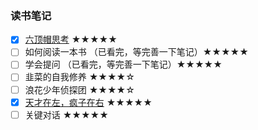 ### 读书笔记

+ [X] [六顶帽思考](https://github.com/yuji8023/book/issues/1#issue-626493443) ★★★★★
+ [ ] 如何阅读一本书 （已看完，等完善一下笔记）★★★★★
+ [ ] 学会提问 （已看完，等完善一下笔记）★★★★★
+ [ ] 韭菜的自我修养 ★★★★☆
+ [ ] 浪花少年侦探团 ★★★★☆
+ [X] [天才在左，疯子在右](https://github.com/yuji8023/book/issues/2#issue-635867821) ★★★★★
+ [ ] 关键对话 ★★★★★